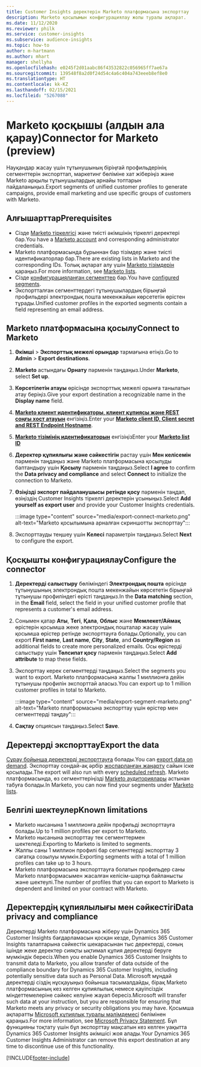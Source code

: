 ```yaml
---
title: Customer Insights деректерін Marketo платформасына экспорттау
description: Marketo қосылымын конфигурациялау жолы туралы ақпарат.
ms.date: 11/12/2020
ms.reviewer: philk
ms.service: customer-insights
ms.subservice: audience-insights
ms.topic: how-to
author: m-hartmann
ms.author: mhart
manager: shellyha
ms.openlocfilehash: e0245f2d01aabc86f43532822c056965ff7ae67a
ms.sourcegitcommit: 139548f8a2d0f24d54c4a6c404a743eeeb8ef8e0
ms.translationtype: HT
ms.contentlocale: kk-KZ
ms.lasthandoff: 02/15/2021
ms.locfileid: "5267088"
---
```

# <a name="connector-for-marketo-preview"></a><span data-ttu-id="e44d9-103">Marketo қосқышы (алдын ала қарау)</span><span class="sxs-lookup"><span data-stu-id="e44d9-103">Connector for Marketo (preview)</span></span>

<span data-ttu-id="e44d9-104">Науқандар жасау үшін тұтынушының біріңғай профильдерінің сегменттерін экспорттап, маркетинг бөліміне хат жіберіңіз және Marketo арқылы тұтынушылардың арнайы топтарын пайдаланыңыз.</span><span class="sxs-lookup"><span data-stu-id="e44d9-104">Export segments of unified customer profiles to generate campaigns, provide email marketing and use specific groups of customers with Marketo.</span></span>

## <a name="prerequisites"></a><span data-ttu-id="e44d9-105">Алғышарттар</span><span class="sxs-lookup"><span data-stu-id="e44d9-105">Prerequisites</span></span>

-   <span data-ttu-id="e44d9-106">Сізде [Marketo тіркелгісі](https://login.marketo.com/) және тиісті әкімшінің тіркелгі деректері бар.</span><span class="sxs-lookup"><span data-stu-id="e44d9-106">You have a [Marketo account](https://login.marketo.com/) and corresponding administrator credentials.</span></span>
-   <span data-ttu-id="e44d9-107">Marketo платформасында бұрыннан бар тізімдер және тиісті идентификаторлар бар.</span><span class="sxs-lookup"><span data-stu-id="e44d9-107">There are existing lists in Marketo and the corresponding IDs.</span></span> <span data-ttu-id="e44d9-108">Толық ақпарат алу үшін [Marketo тізімдерін](https://docs.marketo.com/display/public/DOCS/Understanding+Static+Lists) қараңыз.</span><span class="sxs-lookup"><span data-stu-id="e44d9-108">For more information, see [Marketo lists](https://docs.marketo.com/display/public/DOCS/Understanding+Static+Lists).</span></span>
-   <span data-ttu-id="e44d9-109">Сізде [конфигурацияланған сегменттер](segments.md) бар.</span><span class="sxs-lookup"><span data-stu-id="e44d9-109">You have [configured segments](segments.md).</span></span>
-   <span data-ttu-id="e44d9-110">Экспортталған сегменттердегі тұтынушылардың бірыңғай профильдері электрондық пошта мекенжайын көрсететін өрістен тұрады.</span><span class="sxs-lookup"><span data-stu-id="e44d9-110">Unified customer profiles in the exported segments contain a field representing an email address.</span></span>

## <a name="connect-to-marketo"></a><span data-ttu-id="e44d9-111">Marketo платформасына қосылу</span><span class="sxs-lookup"><span data-stu-id="e44d9-111">Connect to Marketo</span></span>

1. <span data-ttu-id="e44d9-112">**Әкімші** > **Экспорттық межелі орындар** тармағына өтіңіз.</span><span class="sxs-lookup"><span data-stu-id="e44d9-112">Go to **Admin** > **Export destinations**.</span></span>

1. <span data-ttu-id="e44d9-113">**Marketo** астындағы **Орнату** пәрменін таңдаңыз.</span><span class="sxs-lookup"><span data-stu-id="e44d9-113">Under **Marketo**, select **Set up**.</span></span>

1. <span data-ttu-id="e44d9-114">**Көрсетілетін атауы** өрісінде экспорттық межелі орынға танылатын атау беріңіз.</span><span class="sxs-lookup"><span data-stu-id="e44d9-114">Give your export destination a recognizable name in the **Display name** field.</span></span>

1. <span data-ttu-id="e44d9-115">**[Marketo клиент идентификаторы, клиент құпиясы және REST соңғы хост атауын](https://developers.marketo.com/rest-api/authentication/)** енгізіңіз.</span><span class="sxs-lookup"><span data-stu-id="e44d9-115">Enter your **[Marketo client ID, Client secret and REST Endpoint Hostname](https://developers.marketo.com/rest-api/authentication/)**.</span></span>

1. <span data-ttu-id="e44d9-116">**[Marketo тізімінің идентификаторын](https://docs.marketo.com/display/public/DOCS/Understanding+Static+Lists)** енгізіңіз</span><span class="sxs-lookup"><span data-stu-id="e44d9-116">Enter your **[Marketo list ID](https://docs.marketo.com/display/public/DOCS/Understanding+Static+Lists)**</span></span> 

1. <span data-ttu-id="e44d9-117">**Деректер құпиялығы және сәйкестігін** растау үшін **Мен келісемін** пәрменін таңдаңыз және Marketo платформасына қосылуды баптандыру үшін **Қосылу** пәрменін таңдаңыз.</span><span class="sxs-lookup"><span data-stu-id="e44d9-117">Select **I agree** to confirm the **Data privacy and compliance** and select **Connect** to initialize the connection to Marketo.</span></span>

1. <span data-ttu-id="e44d9-118">**Өзіңізді экспорт пайдаланушысы ретінде қосу** пәрменін таңдап, өзіңіздің Customer Insights тіркелгі деректерін ұсыныңыз.</span><span class="sxs-lookup"><span data-stu-id="e44d9-118">Select **Add yourself as export user** and provide your Customer Insights credentials.</span></span>

   :::image type="content" source="media/export-connect-marketo.png" alt-text="Marketo қосылымына арналған скриншотты экспорттау":::

1. <span data-ttu-id="e44d9-120">Экспорттауды теңшеу үшін **Келесі** параметрін таңдаңыз.</span><span class="sxs-lookup"><span data-stu-id="e44d9-120">Select **Next** to configure the export.</span></span>

## <a name="configure-the-connector"></a><span data-ttu-id="e44d9-121">Қосқышты конфигурациялау</span><span class="sxs-lookup"><span data-stu-id="e44d9-121">Configure the connector</span></span>

1. <span data-ttu-id="e44d9-122">**Деректерді салыстыру** бөліміндегі **Электрондық пошта** өрісінде тұтынушының электрондық пошта мекенжайын көрсететін бірыңғай тұтынушы профиліндегі өрісті таңдаңыз.</span><span class="sxs-lookup"><span data-stu-id="e44d9-122">In the **Data matching** section, in the **Email** field, select the field in your unified customer profile that represents a customer's email address.</span></span> 

1. <span data-ttu-id="e44d9-123">Сонымен қатар **Аты**, **Тегі**, **Қала**, **Облыс** және **Мемлекет/Аймақ** өрістерін қосымша жеке электрондық пошталар жасау үшін қосымша өрістер ретінде экспорттауға болады.</span><span class="sxs-lookup"><span data-stu-id="e44d9-123">Optionally, you can export **First name**, **Last name**, **City**, **State**, and **Country/Region**  as additional fields to create more personalized emails.</span></span> <span data-ttu-id="e44d9-124">Осы өрістерді салыстыру үшін **Төлсипат қосу** пәрменін таңдаңыз.</span><span class="sxs-lookup"><span data-stu-id="e44d9-124">Select **Add attribute** to map these fields.</span></span>

1. <span data-ttu-id="e44d9-125">Экспорттау керек сегменттерді таңдаңыз.</span><span class="sxs-lookup"><span data-stu-id="e44d9-125">Select the segments you want to export.</span></span> <span data-ttu-id="e44d9-126">Marketo платформасына жалпы 1 миллионға дейін тұтынушы профилін экспорттай аласыз.</span><span class="sxs-lookup"><span data-stu-id="e44d9-126">You can export up to 1 million customer profiles in total to Marketo.</span></span>

   :::image type="content" source="media/export-segment-marketo.png" alt-text="Marketo платформасына экспорттау үшін өрістер мен сегменттерді таңдау":::

1. <span data-ttu-id="e44d9-128">**Сақтау** опциясын таңдаңыз.</span><span class="sxs-lookup"><span data-stu-id="e44d9-128">Select **Save**.</span></span>

## <a name="export-the-data"></a><span data-ttu-id="e44d9-129">Деректерді экспорттау</span><span class="sxs-lookup"><span data-stu-id="e44d9-129">Export the data</span></span>

<span data-ttu-id="e44d9-130">[Сұрау бойынша деректерді экспорттауға](export-destinations.md) болады.</span><span class="sxs-lookup"><span data-stu-id="e44d9-130">You can [export data on demand](export-destinations.md).</span></span> <span data-ttu-id="e44d9-131">Экспорттау сондай-ақ әрбір [жоспарланған жаңарту](system.md#schedule-tab) сайын іске қосылады.</span><span class="sxs-lookup"><span data-stu-id="e44d9-131">The export will also run with every [scheduled refresh](system.md#schedule-tab).</span></span> <span data-ttu-id="e44d9-132">Marketo платформасында, өз сегменттеріңізді [Marketo аудиториялары](ttps://docs.marketo.com/display/public/DOCS/Understanding+Static+Lists) астынан табуға болады.</span><span class="sxs-lookup"><span data-stu-id="e44d9-132">In Marketo, you can now find your segments under [Marketo lists](ttps://docs.marketo.com/display/public/DOCS/Understanding+Static+Lists).</span></span>

## <a name="known-limitations"></a><span data-ttu-id="e44d9-133">Белгілі шектеулер</span><span class="sxs-lookup"><span data-stu-id="e44d9-133">Known limitations</span></span>

- <span data-ttu-id="e44d9-134">Marketo нысанына 1 миллионға дейін профильді экспорттауға болады.</span><span class="sxs-lookup"><span data-stu-id="e44d9-134">Up to 1 million profiles per export to Marketo.</span></span>
- <span data-ttu-id="e44d9-135">Marketo нысанына экспорттау тек сегменттермен шектеледі.</span><span class="sxs-lookup"><span data-stu-id="e44d9-135">Exporting to Marketo is limited to segments.</span></span>
- <span data-ttu-id="e44d9-136">Жалпы саны 1 миллион профилі бар сегменттерді экспорттау 3 сағатқа созылуы мүмкін.</span><span class="sxs-lookup"><span data-stu-id="e44d9-136">Exporting segments with a total of 1 million profiles can take up to 3 hours.</span></span> 
- <span data-ttu-id="e44d9-137">Marketo платформасына экспорттауға болатын профильдер саны Marketo платформасымен жасалған келісім-шартқа байланысты және шектеулі.</span><span class="sxs-lookup"><span data-stu-id="e44d9-137">The number of profiles that you can export to Marketo is dependent and limited on your contract with Marketo.</span></span>

## <a name="data-privacy-and-compliance"></a><span data-ttu-id="e44d9-138">Деректердің құпиялылығы мен сәйкестігі</span><span class="sxs-lookup"><span data-stu-id="e44d9-138">Data privacy and compliance</span></span>

<span data-ttu-id="e44d9-139">Деректерді Marketo платформасына жіберу үшін Dynamics 365 Customer Insights бағдарламасын қосқан кезде, Dynamics 365 Customer Insights талаптарына сәйкестік шекарасынан тыс деректерді, соның ішінде жеке деректер сияқты ықтимал құпия деректерді беруге мүмкіндік бересіз.</span><span class="sxs-lookup"><span data-stu-id="e44d9-139">When you enable Dynamics 365 Customer Insights to transmit data to Marketo, you allow transfer of data outside of the compliance boundary for Dynamics 365 Customer Insights, including potentially sensitive data such as Personal Data.</span></span> <span data-ttu-id="e44d9-140">Microsoft мұндай деректерді сіздің нұсқауыңыз бойынша тасымалдайды, бірақ Marketo платформасының кез келген құпиялылық немесе қауіпсіздік міндеттемелеріне сәйкес келуіне жауап бересіз.</span><span class="sxs-lookup"><span data-stu-id="e44d9-140">Microsoft will transfer such data at your instruction, but you are responsible for ensuring that Marketo meets any privacy or security obligations you may have.</span></span> <span data-ttu-id="e44d9-141">Қосымша ақпаратты [Microsoft құпиялық туралы мәлімдемесі](https://go.microsoft.com/fwlink/?linkid=396732) бөлімінен қараңыз.</span><span class="sxs-lookup"><span data-stu-id="e44d9-141">For more information, see [Microsoft Privacy Statement](https://go.microsoft.com/fwlink/?linkid=396732).</span></span>
<span data-ttu-id="e44d9-142">Бұл функцияны тоқтату үшін бұл экспорттау мақсатын кез келген уақытта Dynamics 365 Customer Insights әкімшісі жоя алады.</span><span class="sxs-lookup"><span data-stu-id="e44d9-142">Your Dynamics 365 Customer Insights Administrator can remove this export destination at any time to discontinue use of this functionality.</span></span>


[!INCLUDE[footer-include](../includes/footer-banner.md)]